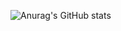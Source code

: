 ![Anurag's GitHub stats](https://github-readme-stats.vercel.app/api?username=RobertMartinis&show_icons=true&theme=radical&include_all_commits=true&count_private=true&hide=contribs,prs,issues,stars)
